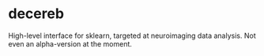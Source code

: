 # decereb
High-level interface for sklearn, targeted at neuroimaging data analysis. Not even an alpha-version at the moment.
